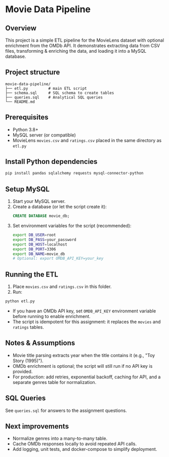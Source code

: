 # Movie Data Pipeline

## Overview
This project is a simple ETL pipeline for the MovieLens dataset with optional enrichment from the OMDb API.
It demonstrates extracting data from CSV files, transforming & enriching the data, and loading it into a MySQL database.

## Project structure
```
movie-data-pipeline/
├── etl.py         # main ETL script
├── schema.sql     # SQL schema to create tables
├── queries.sql    # Analytical SQL queries
└── README.md
```

## Prerequisites
- Python 3.8+
- MySQL server (or compatible)
- MovieLens `movies.csv` and `ratings.csv` placed in the same directory as `etl.py`

## Install Python dependencies
```bash
pip install pandas sqlalchemy requests mysql-connector-python
```

## Setup MySQL
1. Start your MySQL server.
2. Create a database (or let the script create it):
   ```sql
   CREATE DATABASE movie_db;
   ```
3. Set environment variables for the script (recommended):
   ```bash
   export DB_USER=root
   export DB_PASS=your_password
   export DB_HOST=localhost
   export DB_PORT=3306
   export DB_NAME=movie_db
   # Optional: export OMDB_API_KEY=your_key
   ```

## Running the ETL
1. Place `movies.csv` and `ratings.csv` in this folder.
2. Run:
```bash
python etl.py
```
- If you have an OMDb API key, set `OMDB_API_KEY` environment variable before running to enable enrichment.
- The script is idempotent for this assignment: it replaces the `movies` and `ratings` tables.

## Notes & Assumptions
- Movie title parsing extracts year when the title contains it (e.g., "Toy Story (1995)").
- OMDb enrichment is optional; the script will still run if no API key is provided.
- For production: add retries, exponential backoff, caching for API, and a separate genres table for normalization.

## SQL Queries
See `queries.sql` for answers to the assignment questions.

## Next improvements
- Normalize genres into a many-to-many table.
- Cache OMDb responses locally to avoid repeated API calls.
- Add logging, unit tests, and docker-compose to simplify deployment.

